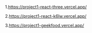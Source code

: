1.https://project1-react-three.vercel.app/

2.https://project1-react-k6lw.vercel.app/

3.https://project1-geekfood.vercel.app/
